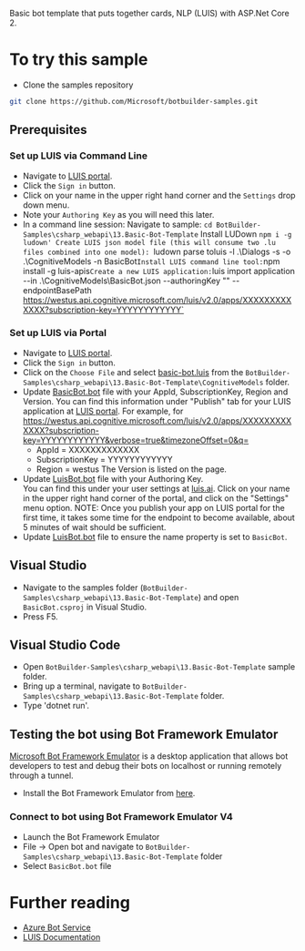 ﻿Basic bot template that puts together cards, NLP (LUIS) with ASP.Net Core 2. 
# To try this sample
- Clone the samples repository
```bash
git clone https://github.com/Microsoft/botbuilder-samples.git
```
## Prerequisites
### Set up LUIS via Command Line
- Navigate to [LUIS portal](https://www.luis.ai).
- Click the `Sign in` button.
- Click on your name in the upper right hand corner and the `Settings` drop down menu.
- Note your `Authoring Key` as you will need this later.
- In a command line  session:
Navigate to sample:
`cd BotBuilder-Samples\csharp_webapi\13.Basic-Bot-Template`
Install LUDown
`npm i -g ludown'
Create LUIS json model file (this will consume two .lu files combined into one model):
`ludown parse toluis -l .\Dialogs -s -o .\CognitiveModels -n BasicBot`
Install LUIS command line tool:
`npm install -g luis-apis`
Create a new LUIS application:
`luis import application --in .\CognitiveModels\BasicBot.json --authoringKey "<Your Authoring Key>" 
--endpointBasePath https://westus.api.cognitive.microsoft.com/luis/v2.0/apps/XXXXXXXXXXXXX?subscription-key=YYYYYYYYYYYY`  
### Set up LUIS via Portal
- Navigate to [LUIS portal](https://www.luis.ai).
- Click the `Sign in` button.
- Click on the `Choose File` and select [basic-bot.luis](basic-bot.luis) from the `BotBuilder-Samples\csharp_webapi\13.Basic-Bot-Template\CognitiveModels` folder.
- Update [BasicBot.bot](BasicBot.bot) file with your AppId, SubscriptionKey, Region and Version. 
    You can find this information under "Publish" tab for your LUIS application at [LUIS portal](https://www.luis.ai).  For example, for
	https://westus.api.cognitive.microsoft.com/luis/v2.0/apps/XXXXXXXXXXXXX?subscription-key=YYYYYYYYYYYY&verbose=true&timezoneOffset=0&q= 
    - AppId = XXXXXXXXXXXXX
    - SubscriptionKey = YYYYYYYYYYYY
    - Region =  westus
    The Version is listed on the page.
- Update [LuisBot.bot](LuisBot.bot) file with your Authoring Key.  
    You can find this under your user settings at [luis.ai](https://www.luis.ai).  Click on your name in the upper right hand corner of the portal, and click on the "Settings" menu option.
NOTE: Once you publish your app on LUIS portal for the first time, it takes some time for the endpoint to become available, about 5 minutes of wait should be sufficient.
- Update [LuisBot.bot](LuisBot.bot) file to ensure the name property is set to `BasicBot`.
## Visual Studio
- Navigate to the samples folder (`BotBuilder-Samples\csharp_webapi\13.Basic-Bot-Template`) and open `BasicBot.csproj` in Visual Studio.
- Press F5.
## Visual Studio Code
- Open `BotBuilder-Samples\csharp_webapi\13.Basic-Bot-Template` sample folder.
- Bring up a terminal, navigate to `BotBuilder-Samples\csharp_webapi\13.Basic-Bot-Template` folder.
- Type 'dotnet run'.
## Testing the bot using Bot Framework Emulator
[Microsoft Bot Framework Emulator](https://aka.ms/botframework-emulator) is a desktop application that allows bot developers to test and debug
their bots on localhost or running remotely through a tunnel.
- Install the Bot Framework Emulator from [here](https://aka.ms/botframework-emulator).
### Connect to bot using Bot Framework Emulator **V4**
- Launch the Bot Framework Emulator
- File -> Open bot and navigate to `BotBuilder-Samples\csharp_webapi\13.Basic-Bot-Template` folder
- Select `BasicBot.bot` file
# Further reading
- [Azure Bot Service](https://docs.microsoft.com/en-us/azure/bot-service/bot-service-overview-introduction?view=azure-bot-service-4.0)
- [LUIS Documentation](https://docs.microsoft.com/en-us/azure/cognitive-services/LUIS/)
